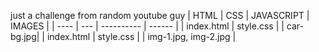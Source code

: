 just a challenge from random youtube guy
| HTML | CSS | JAVASCRIPT | IMAGES |
| ---- | --- | ---------- | ------ |
| index.html | style.css | | car-bg.jpg|
| index.html | style.css | | img-1.jpg, img-2.jpg |
